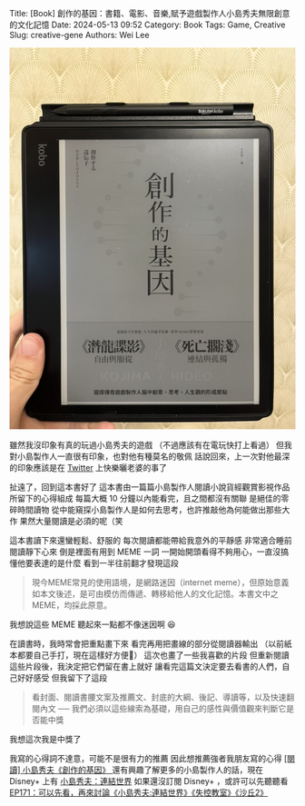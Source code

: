 Title: [Book] 創作的基因：書籍、電影、音樂,賦予遊戲製作人小島秀夫無限創意的文化記憶
Date: 2024-05-13 09:52
Category: Book
Tags: Game, Creative
Slug: creative-gene
Authors: Wei Lee

![creative-gene](/images/books/creative-gene.jpg)

<!--more-->

雖然我沒印象有真的玩過小島秀夫的遊戲
（不過應該有在電玩快打上看過）
但我對小島製作人一直很有印象，也對他有種莫名的敬佩
話說回來，上一次對他最深的印象應該是在 [Twitter](https://twitter.com/Kojima_Hideo/status/1670520011482603521) 上快樂曬老婆的事了

扯遠了，回到這本書好了
這本書由一篇篇小島製作人閱讀小說貨經觀賞影視作品所留下的心得組成
每篇大概 10 分鐘以內能看完，且之間都沒有關聯
是絕佳的零碎時間讀物
從中能窺探小島製作人是如何去思考，也許推敲他為何能做出那些大作
果然大量閱讀是必須的呢（笑

這本書讀下來還蠻輕鬆、舒服的
每次閱讀都能帶給我意外的平靜感
非常適合睡前閱讀靜下心來
倒是裡面有用到 MEME 一詞
一開始開頭看得不夠用心，一直沒搞懂他要表達的是什麼
看到一半往前翻才發現這段

> 現今MEME常見的使用語境，是網路迷因（internet meme），但原始意義如本文後述，是可由模仿而傳遞、轉移給他人的文化記憶。本書文中之MEME，均採此原意。

我想說這些 MEME 聽起來一點都不像迷因啊 😆

在讀書時，我時常會把重點畫下來
看完再用把畫線的部分從閱讀器輸出
（以前紙本都要自己手打，現在這樣好方便🙌）
這次也畫了一些我喜歡的片段
但重新閱讀這些片段後，我決定把它們留在書上就好
讓看完這篇文決定要去看書的人們，自己好好感受
但我留下了這段

> 看封面、閱讀書腰文案及推薦文、封底的大綱、後記、導讀等，以及快速翻閱內文 ── 我們必須以這些線索為基礎，用自己的感性與價值觀來判斷它是否能中獎

我想這次我是中獎了 

我寫的心得詞不達意，可能不是很有力的推薦
因此想推薦強者我朋友寫的心得 [ [閱讀] 小島秀夫《創作的基因》 ](https://lankudot.airfishlab.com/blog/2023-10-the-gifted-gene-and-my-lovable-memes/)
還有興趣了解更多的小島製作人的話，現在 Disney+ 上有 [小島秀夫：連結世界](https://www.disneyplus.com/en-tw/movies/hideo-kojima-connecting-worlds/5J9EpUmPgTfG)
如果還沒訂閱 Disney+ ，或許可以先聽聽看 [EP171：可以先看，再來討論《小島秀夫:連結世界》《失控教室》《沙丘2》](https://neildrinkmilk.firstory.io/episodes/clt9hqqvz17kp01zzc5je5edw)
